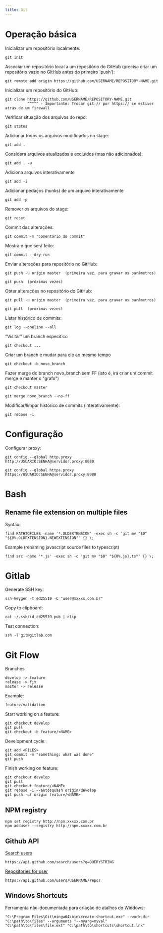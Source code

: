 ```yaml
---
title: Git
---
```


# Operação básica

Inicializar um repositório localmente:

    git init

Associar um repositório local a um repositório do GitHub (precisa criar um repositório vazio no GitHub antes do primeiro 'push'):

    git remote add origin https://github.com/USERNAME/REPOSITORY-NAME.git

Inicializar um repositório do GitHub:

    git clone https://github.com/USERNAME/REPOSITORY-NAME.git
              ^^^^^ - Importante: Trocar git:// por https:// se estiver atrás de um firewall
    
Verificar situação dos arquivos do repo:

    git status

Adicionar todos os arquivos modificados no stage:

    git add .

Considera arquivos atualizados e excluídos (mas não adicionados):

    git add . -u

Adiciona arquivos interativamente

    git add -i
    
Adicionar pedaços (hunks) de um arquivo interativamente


    git add -p
    
Remover os arquivos do stage:

    git reset

Commit das alterações:

    git commit -m "Comentário do commit"

Mostra o que será feito:

    git commit --dry-run 
    
Enviar alterações para repositório no GitHub:

    git push -u origin master  (primeira vez, para gravar os parâmetros)

    git push  (próximas vezes)

Obter alterações no repositório do GitHub:

    git pull -u origin master  (primeira vez, para gravar os parâmetros)

    git pull  (próximas vezes)

Listar histórico de commits:

    git log --oneline --all

"Visitar" um branch específico

    git checkout ...
    
Criar um branch e mudar para ele ao mesmo tempo

    git checkout -b novo_branch

Fazer merge do branch novo_branch sem FF (isto é, irá criar um commit merge e manter o "grafo")

    git checkout master

    git merge novo_branch --no-ff
    
Modificar/limpar histórico de commits (interativamente):

    git rebase -i


# Configuração

Configurar proxy:


    git config --global http.proxy http://USUARIO:SENHA@servidor.proxy:8080

    git config --global https.proxy https://USUARIO:SENHA@servidor.proxy:8080

# Bash

## Rename file extension on multiple files

Syntax:

    find PATHTOFILES -name '*.OLDEXTENSION' -exec sh -c 'git mv "$0" "${0%.OLDEXTENSION}.NEWEXTENSION"' {} \;

Example (renaming javascript source files to typescript)

    find src -name '*.js' -exec sh -c 'git mv "$0" "${0%.js}.ts"' {} \;


# Gitlab

Generate SSH key:

`ssh-keygen -t ed25519 -C "user@xxxxx.com.br"`

Copy to clipboard:

`cat ~/.ssh/id_ed25519.pub | clip`

Test connection:

`ssh -T git@gitlab.com`


# Git Flow

Branches

```
develop -> feature
release -> fix
master -> release
```

Example:

`feature/validation`

Start working on a feature:

```
git checkout develop
git pull
git checkout -b feature/<NAME>
```

Development cycle:

```
git add <FILES>
git commit -m "something: what was done"
git push
```

Finish working on feature:

```
git checkout develop
git pull
git checkout feature/<NAME>
git rebase -i --autosquash origin/develop
git push -uf origin feature/<NAME>
```

## NPM registry

```
npm set registry http://npm.xxxxx.com.br
npm adduser --registry http://npm.xxxxx.com.br
```

## Github API

[Search users](https://docs.github.com/en/rest/reference/search#search-users--code-samples)

    https://api.github.com/search/users?q=QUERYSTRING

[Repositories for user](https://docs.github.com/en/rest/reference/repos#list-repositories-for-a-user)

    https://api.github.com/users/USERNAME/repos

## Windows Shortcuts

Ferramenta não-documentada para criação de atalhos do Windows:

    "C:\Program Files\Git\mingw64\bin\create-shortcut.exe" --work-dir "C:\path\to\files" --arguments "--myarg=myval" "C:\path\to\files\file.ext" "C:\path\to\shortcuts\shortcut.lnk"
